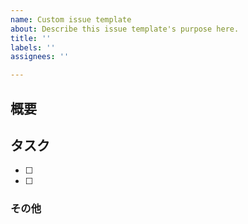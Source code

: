 ```yaml
---
name: Custom issue template
about: Describe this issue template's purpose here.
title: ''
labels: ''
assignees: ''

---
```


## 概要

## タスク

- [ ] 
- [ ]

### その他
